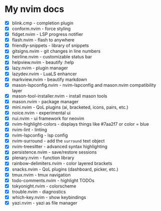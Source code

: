 # My nvim docs

- [X] blink.cmp - completion plugin
- [X] conform.nvim - force styling
- [X] fidget.nvim - LSP progress notifier
- [X] flash.nvim - flash to anywhere
- [X] friendly-snippets - library of snippets
- [X] gitsigns.nvim - git changes in line numbers
- [X] heirline.nvim - customizable status bar
- [X] helpview.nvim - beautify :help
- [X] lazy.nvim - plugin manager
- [X] lazydev.nvim - LuaLS enhancer
- [X] markview.nvim - beautify markdown
- [X] mason-lspconfig.nvim - nvim-lspconfig and mason.nvim compatibility layer
- [X] mason-tool-installer.nvim - install mason tools
- [X] mason.nvim - package manager
- [X] mini.nvim - QoL plugins (ai, bracketed, icons, pairs, etc.)
- [X] noice.nvim - experimental ui
- [X] nui.nvim - ui framework for neovim
- [X] nvim-highlight-colors - displays things like #7aa2f7 or color = blue
- [X] nvim-lint - linting
- [X] nvim-lspconfig - lsp config
- [X] nvim-surround - add the `surround` text object
- [X] nvim-treesitter - advanced syntax highlighting
- [X] persistence.nvim - save/restore sessions
- [X] plenary.nvim - function library
- [X] rainbow-delimiters.nvim - color layered brackets
- [X] snacks.nvim - QoL plugins (dashboard, picker, etc.)
- [X] tmux.nvim - tmux navigation
- [X] todo-comments.nvim - highlight TODOs
- [X] tokyonight.nvim - colorscheme
- [X] trouble.nvim - diagnostics
- [X] which-key.nvim - show keybindings
- [X] yazi.nvim - yazi as file manager
